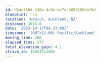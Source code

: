 ```yaml
---
id: d2ae756d-230a-4c6e-bc7a-e859198dbf6d
blueprint: run
location: 'Howick, Auckland, NZ'
distance: 1015.0
date: '2023-10-17T04:23:09Z'
timezone: '(GMT+12:00) Pacific/Auckland'
moving_time: 266
elapsed_time: 277
total_elevation_gain: 4.1
strava_id: 10053511965
---
```

